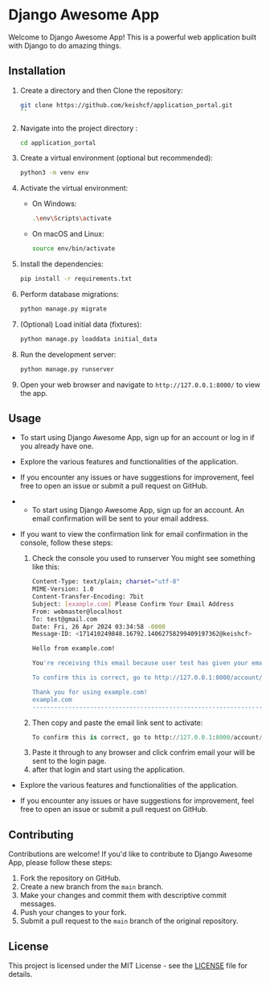 # Django Awesome App

Welcome to Django Awesome App! This is a powerful web application built with Django to do amazing things.

## Installation

1. Create a directory and then Clone the repository:
    ```bash
    git clone https://github.com/keishcf/application_portal.git
    ``
   
2. Navigate into the project directory :
    ```bash
    cd application_portal
    ```

3. Create a virtual environment (optional but recommended):
    ```bash
    python3 -m venv env
    ```

4. Activate the virtual environment:
    - On Windows:
        ```bash
        .\env\Scripts\activate
        ```
    - On macOS and Linux:
        ```bash
        source env/bin/activate
        ```

5. Install the dependencies:
    ```bash
    pip install -r requirements.txt
    ```

6. Perform database migrations:
    ```bash
    python manage.py migrate
    ```

7. (Optional) Load initial data (fixtures):
    ```bash
    python manage.py loaddata initial_data
    ```

8. Run the development server:
    ```bash
    python manage.py runserver
    ```

9. Open your web browser and navigate to `http://127.0.0.1:8000/` to view the app.

## Usage

- To start using Django Awesome App, sign up for an account or log in if you already have one.
- Explore the various features and functionalities of the application.
- If you encounter any issues or have suggestions for improvement, feel free to open an issue or submit a pull request on GitHub.

- - To start using Django Awesome App, sign up for an account. An email confirmation will be sent to your email address.
- If you want to view the confirmation link for email confirmation in the console, follow these steps:
    1. Check the console you used to runserver You might see something like this:
        ```bash
        Content-Type: text/plain; charset="utf-8"
        MIME-Version: 1.0
        Content-Transfer-Encoding: 7bit
        Subject: [example.com] Please Confirm Your Email Address
        From: webmaster@localhost
        To: test@gmail.com
        Date: Fri, 26 Apr 2024 03:34:58 -0000
        Message-ID: <171410249848.16792.14062758299409197362@keishcf>
        
        Hello from example.com!
        
        You're receiving this email because user test has given your email address to register an account on example.com.
        
        To confirm this is correct, go to http://127.0.0.1:8000/account/confirm-email/Mg:1s0CMU:y2sY1OyUNdYkCT1bs8SccvxsaJERCpXo7zur1x6XmO0/
        
        Thank you for using example.com!
        example.com
        -------------------------------------------------------------------------------
        ```
    2. Then copy and paste the email link sent to activate:
        ```python
        To confirm this is correct, go to http://127.0.0.1:8000/account/confirm-email/Mg:1s0CMU:y2sY1OyUNdYkCT1bs8SccvxsaJERCpXo7zur1x6XmO0/
        ```
    3. Paste it through to any browser and click confrim email your will be sent to the login page.
    4. after that login and start using the application.

- Explore the various features and functionalities of the application.
- If you encounter any issues or have suggestions for improvement, feel free to open an issue or submit a pull request on GitHub.

## Contributing

Contributions are welcome! If you'd like to contribute to Django Awesome App, please follow these steps:

1. Fork the repository on GitHub.
2. Create a new branch from the `main` branch.
3. Make your changes and commit them with descriptive commit messages.
4. Push your changes to your fork.
5. Submit a pull request to the `main` branch of the original repository.

## License

This project is licensed under the MIT License - see the [LICENSE](LICENSE) file for details.
